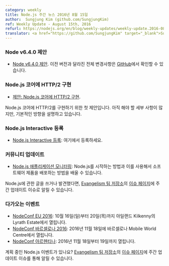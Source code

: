 ```yaml
---
category: weekly
title: Node.js 주간 뉴스 2016년 8월 15일
author:  Sungjung Kim (github.com/SungjungKim)
ref: Weekly Update - August 15th, 2016
refurl: https://nodejs.org/en/blog/weekly-updates/weekly-update.2016-08-15
translator: <a href="https://github.com/SungjungKim" target="_blank">Sungjung Kim</a>
---
```


<!-- ### Node v6.4.0 Proposal -->

### Node v6.4.0 제안

<!-- * [Node v6.4.0 Proposal](https://github.com/nodejs/node/pull/8070). Complete changelog from previous releases can be found [on GitHub](https://github.com/nodejs/node/blob/master/CHANGELOG.md). -->

* [Node v6.4.0 제안](https://github.com/nodejs/node/pull/8070). 이전 버전과 달라진 전체 변경사항은 [GitHub](https://github.com/nodejs/node/blob/master/CHANGELOG.md)에서 확인할 수 있습니다.

<!-- ### Implement HTTP/2 in Node.js core -->

### Node.js 코어에 HTTP/2 구현

<!-- * [proposal: Implement HTTP/2 in Node.js core](https://github.com/nodejs/node-eps/pull/38).

This is the beginnings of a proposal to implement HTTP/2 in Node.js core. There are still many details that need to be worked out, but this outlines the basic direction. -->

* [제안: Node.js 코어에 HTTP/2 구현](https://github.com/nodejs/node-eps/pull/38).

Node.js 코어에 HTTP/2를 구현하기 위한 첫 제안입니다. 아직 해야 할 세부 사항이 많지만, 기본적인 방향을 설명하고 있습니다.

<!-- ### Node.js Interactive Registration -->

### Node.js Interactive 등록

<!-- * [Node.js Interactive Registration](http://events.linuxfoundation.org/events/node-interactive/attend/registration): Visit here to register. -->

* [Node.js Interactive 등록](http://events.linuxfoundation.org/events/node-interactive/attend/registration): 여기에서 등록하세요.

<!-- ### Community Updates -->

### 커뮤니티 업데이트

<!-- * [Monitoring Node.js Applications](https://blog.risingstack.com/node-hero-monitoring-node-js-applications/): you can learn how to get started with Node.js and deliver software products using it. -->

* [Node.js 애플리케이션 모니터링](https://blog.risingstack.com/node-hero-monitoring-node-js-applications/): Node.js를 시작하는 방법과 이를 사용해서 소프트웨어 제품을 배포하는 방법을 배울 수 있습니다.

<!-- If you have spotted or written something about Node.js, do come over to our [Evangelism team repo](https://github.com/nodejs/evangelism) and suggest it on the [Issues page](https://github.com/nodejs/evangelism/issues), specifically the Weekly Updates issue. -->

Node.js에 관한 글을 쓰거나 발견했다면, [Evangelism 팀 저장소](https://github.com/nodejs/evangelism)의 [이슈 페이지](https://github.com/nodejs/evangelism/issues)에 주간 업데이트 이슈로 알릴 수 있습니다.

<!-- ### Upcoming Events -->

### 다가오는 이벤트

<!-- * [NodeConf EU 2016](http://www.nodeconf.eu/): Sunday 16th - Thursday 20th October, Lyrath Estate Kilkenny
* [NodeConf Barcelona 2016](http://barcelona.nodeconf.com/): 18th November 2016 · Barcelona Mobile World Centre
* [NodeConf Argentina](https://2016.nodeconf.com.ar): 18 - 19 November, 2016 -->

* [NodeConf EU 2016](http://www.nodeconf.eu/): 10월 16일(일)부터 20일(목)까지 아일랜드 Kilkenny의 Lyrath Estate에서 열립니다.
* [NodeConf 바르셀로나 2016](http://barcelona.nodeconf.com/): 2016년 11월 18일에 바르셀로나 Mobile World Centre에서 열립니다.
* [NodeConf 아르헨티나](https://2016.nodeconf.com.ar): 2016년 11월 18일부터 19일까지 열립니다.

<!-- Have an event about Node.js coming up? You can put your events here through the [Evangelism team repo](https://github.com/nodejs/evangelism) and announce it in the [Issues page](https://github.com/nodejs/evangelism/issues), specifically the Weekly Updates issue. -->

계획 중인 Node.js 이벤트가 있나요? [Evangelism 팀 저장소](https://github.com/nodejs/evangelism)의 [이슈 페이지](https://github.com/nodejs/evangelism/issues)에 주간 업데이트 이슈를 통해 알릴 수 있습니다.
